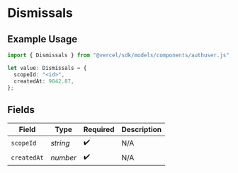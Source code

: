 # Dismissals

## Example Usage

```typescript
import { Dismissals } from "@vercel/sdk/models/components/authuser.js";

let value: Dismissals = {
  scopeId: "<id>",
  createdAt: 9042.87,
};
```

## Fields

| Field              | Type               | Required           | Description        |
| ------------------ | ------------------ | ------------------ | ------------------ |
| `scopeId`          | *string*           | :heavy_check_mark: | N/A                |
| `createdAt`        | *number*           | :heavy_check_mark: | N/A                |